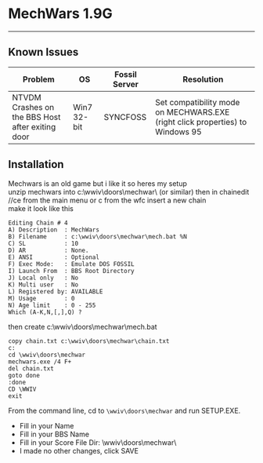 # MechWars 1.9G
***

## Known Issues


Problem | OS | Fossil Server | Resolution
--- | --- | --- | ---
NTVDM Crashes on the BBS Host after exiting door | Win7 32-bit | SYNCFOSS | Set compatibility mode on MECHWARS.EXE (right click properties) to Windows 95



## Installation

Mechwars is an old game but i like it so heres my setup  
unzip mechwars into c:\wwiv\doors\mechwar\ (or similar) then in chainedit  
//ce from the main menu or c from the wfc insert a new chain  
make it look like this  

    Editing Chain # 4
    A) Description  : MechWars
    B) Filename     : c:\wwiv\doors\mechwar\mech.bat %N
    C) SL           : 10
    D) AR           : None.
    E) ANSI         : Optional
    F) Exec Mode:   : Emulate DOS FOSSIL
    I) Launch From  : BBS Root Directory
    J) Local only   : No
    K) Multi user   : No
    L) Registered by: AVAILABLE
    M) Usage        : 0
    N) Age limit    : 0 - 255    
    Which (A-K,N,[,],Q) ?

then create c:\wwiv\doors\mechwar\mech.bat

```batch
copy chain.txt c:\wwiv\doors\mechwar\chain.txt
c:
cd \wwiv\doors\mechwar
mechwars.exe /4 F+
del chain.txt
goto done
:done
CD \WWIV
exit
```

From the command line, cd to `\wwiv\doors\mechwar` and run SETUP.EXE.

* Fill in your Name
* Fill in your BBS Name
* Fill in your Score File Dir: \wwiv\doors\mechwar\
* I made no other changes, click SAVE
